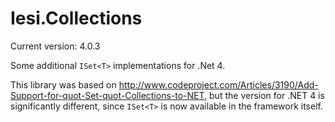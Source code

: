 Iesi.Collections
================

Current version: 4.0.3

Some additional `ISet<T>` implementations for .Net 4.

This library was based on http://www.codeproject.com/Articles/3190/Add-Support-for-quot-Set-quot-Collections-to-NET,
but the version for .NET 4 is significantly different, since `ISet<T>` is now available in the framework itself.
